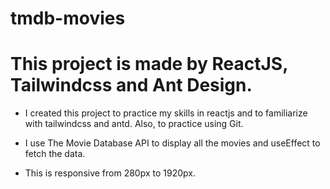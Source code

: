 # tmdb-movies

# This project is made by ReactJS, Tailwindcss and Ant Design.

- I created this project to practice my skills in reactjs and to familiarize with tailwindcss and antd. Also, to practice using Git.

- I use The Movie Database API to display all the movies and useEffect to fetch the data.

- This is responsive from 280px to 1920px.
